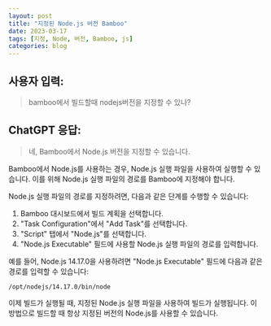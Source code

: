 ```yaml
---
layout: post
title: "지정된 Node.js 버전 Bamboo"
date: 2023-03-17
tags: [지정, Node, 버전, Bamboo, js]
categories: blog
---
```


## 사용자 입력:
> bamboo에서 빌드할때 nodejs버전을 지정할 수 있나?

## ChatGPT 응답:
> 네, Bamboo에서 Node.js 버전을 지정할 수 있습니다. 

Bamboo에서 Node.js를 사용하는 경우, Node.js 실행 파일을 사용하여 실행할 수 있습니다. 이를 위해 Node.js 실행 파일의 경로를 Bamboo에 지정해야 합니다. 

Node.js 실행 파일의 경로를 지정하려면, 다음과 같은 단계를 수행할 수 있습니다:

1. Bamboo 대시보드에서 빌드 계획을 선택합니다.
2. "Task Configuration"에서 "Add Task"를 선택합니다.
3. "Script" 탭에서 "Node.js"를 선택합니다.
4. "Node.js Executable" 필드에 사용할 Node.js 실행 파일의 경로를 입력합니다.

예를 들어, Node.js 14.17.0을 사용하려면 "Node.js Executable" 필드에 다음과 같은 경로를 입력할 수 있습니다:

```
/opt/nodejs/14.17.0/bin/node
```

이제 빌드가 실행될 때, 지정된 Node.js 실행 파일을 사용하여 빌드가 실행됩니다. 이 방법으로 빌드할 때 항상 지정된 버전의 Node.js를 사용할 수 있습니다.

